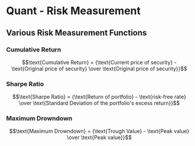 # Quant - Risk Measurement

## Various Risk Measurement Functions

### Cumulative Return

$$\text{Cumulative Return} = {\text{Current price of security} - \text{Original price of security} \over \text{Original price of security}}$$

### Sharpe Ratio

$$\text{Sharpe Ratio} = {\text{Return of portfolio} - \text{risk-free rate} \over \text{Standard Deviation of the portfolio's excess return}}$$



### Maximum Drowndown

$$\text{Maximum Drowndown} = {\text{Trough Value} - \text{Peak value} \over \text{Peak value}}$$
